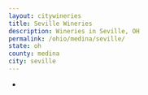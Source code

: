 ```yaml
---
layout: citywineries
title: Seville Wineries
description: Wineries in Seville, OH
permalink: /ohio/medina/seville/
state: oh
county: medina
city: seville
---
```

-
